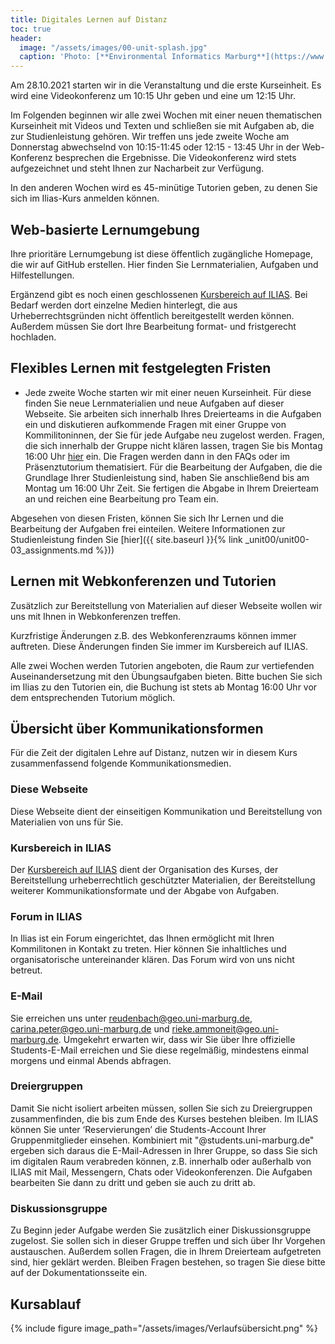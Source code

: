 ```yaml
---
title: Digitales Lernen auf Distanz
toc: true
header:
  image: "/assets/images/00-unit-splash.jpg"
  caption: 'Photo: [**Environmental Informatics Marburg**](https://www.flickr.com/environmentalinformatics-marburg/)'  
---
```

Am 28.10.2021 starten wir in die Veranstaltung und die erste Kurseinheit. Es wird eine Videokonferenz um 10:15 Uhr geben und eine um 12:15 Uhr.

Im Folgenden beginnen wir alle zwei Wochen mit einer neuen thematischen Kurseinheit mit Videos und Texten und schließen sie mit Aufgaben ab, die zur Studienleistung gehören. Wir treffen uns jede zweite Woche am Donnerstag abwechselnd von 10:15-11:45 oder 12:15 - 13:45 Uhr in der Web-Konferenz besprechen die Ergebnisse. Die Videokonferenz wird stets aufgezeichnet und steht Ihnen zur Nacharbeit zur Verfügung. 

In den anderen Wochen wird es 45-minütige Tutorien geben, zu denen Sie sich im Ilias-Kurs anmelden können. 

<!--more-->

## Web-basierte Lernumgebung

Ihre prioritäre Lernumgebung ist diese öffentlich zugängliche Homepage, die wir auf GitHub erstellen. Hier finden Sie Lernmaterialien, Aufgaben und Hilfestellungen.

Ergänzend gibt es noch einen geschlossenen [Kursbereich auf ILIAS](https://ilias.uni-marburg.de/goto.php?target=crs_2588288). Bei Bedarf werden dort einzelne Medien hinterlegt, die aus Urheberrechtsgründen nicht öffentlich bereitgestellt werden können. Außerdem müssen Sie dort Ihre Bearbeitung format- und fristgerecht hochladen.

## Flexibles Lernen mit festgelegten Fristen

* Jede zweite Woche starten wir mit einer neuen Kurseinheit. Für diese finden Sie neue Lernmaterialien und neue Aufgaben auf dieser Webseite. Sie arbeiten sich innerhalb Ihres Dreierteams in die Aufgaben ein und diskutieren aufkommende Fragen mit einer Gruppe von Kommilitoninnen, der Sie für jede Aufgabe neu zugelost werden. Fragen, die sich innerhalb der Gruppe nicht klären lassen, tragen Sie bis Montag 16:00 Uhr [hier]() ein. Die Fragen werden dann in den FAQs oder im Präsenztutorium thematisiert. Für die Bearbeitung der Aufgaben, die die Grundlage Ihrer Studienleistung sind, haben Sie anschließend bis am Montag um 16:00 Uhr Zeit. Sie fertigen die Abgabe in Ihrem Dreierteam an und reichen eine Bearbeitung pro Team ein. 



Abgesehen von diesen Fristen, können Sie sich Ihr Lernen und die Bearbeitung der Aufgaben frei einteilen. Weitere Informationen zur Studienleistung finden Sie [hier]({{ site.baseurl }}{% link _unit00/unit00-03_assignments.md %}))


## Lernen mit Webkonferenzen und Tutorien
Zusätzlich zur Bereitstellung von Materialien auf dieser Webseite wollen wir uns mit Ihnen in Webkonferenzen treffen.

Kurzfristige Änderungen z.B. des Webkonferenzraums können immer auftreten. Diese Änderungen finden Sie immer im Kursbereich auf ILIAS.

Alle zwei Wochen werden Tutorien angeboten, die Raum zur vertiefenden Auseinandersetzung mit den Übungsaufgaben bieten. Bitte buchen Sie sich im Ilias zu den Tutorien ein, die Buchung ist stets ab Montag 16:00 Uhr vor dem entsprechenden Tutorium möglich. 


## Übersicht über Kommunikationsformen

Für die Zeit der digitalen Lehre auf Distanz, nutzen wir in diesem Kurs zusammenfassend folgende Kommunikationsmedien.

### Diese Webseite
Diese Webseite dient der einseitigen Kommunikation und Bereitstellung von Materialien von uns für Sie.

### Kursbereich in ILIAS
Der [Kursbereich auf ILIAS](https://ilias.uni-marburg.de/ilias.php?ref_id=2336025&cmdClass=ilrepositorygui&cmdNode=wq&baseClass=ilrepositorygui) dient der Organisation des Kurses, der Bereitstellung urheberrechtlich geschützter Materialien, der Bereitstellung weiterer Kommunikationsformate und der Abgabe von Aufgaben.

### Forum in ILIAS
In Ilias ist ein Forum eingerichtet, das Ihnen ermöglicht mit Ihren Kommilitonen in Kontakt zu treten. Hier können Sie inhaltliches und organisatorische untereinander klären. Das Forum wird von uns nicht betreut. 


### E-Mail
Sie erreichen uns unter reudenbach@geo.uni-marburg.de, carina.peter@geo.uni-marburg.de und rieke.ammoneit@geo.uni-marburg.de. Umgekehrt erwarten wir, dass wir Sie über Ihre offizielle Students-E-Mail erreichen und Sie diese regelmäßig, mindestens einmal morgens und einmal Abends abfragen.


### Dreiergruppen
Damit Sie nicht isoliert arbeiten müssen, sollen Sie sich zu Dreiergruppen zusammenfinden, die bis zum Ende des Kurses bestehen bleiben. Im ILIAS können Sie unter ‘Reservierungen’ die Students-Account Ihrer Gruppenmitglieder einsehen. Kombiniert mit "@students.uni-marburg.de" ergeben sich daraus die E-Mail-Adressen in Ihrer Gruppe, so dass Sie sich im digitalen Raum verabreden können, z.B. innerhalb oder außerhalb von ILIAS mit Mail, Messengern, Chats oder Videokonferenzen. Die Aufgaben bearbeiten Sie dann zu dritt und geben sie auch zu dritt ab. 

### Diskussionsgruppe
Zu Beginn jeder Aufgabe werden Sie zusätzlich einer Diskussionsgruppe zugelost. Sie sollen sich in dieser Gruppe treffen und sich über Ihr Vorgehen austauschen. Außerdem sollen Fragen, die in Ihrem Dreierteam aufgetreten sind, hier geklärt werden. Bleiben Fragen bestehen, so tragen Sie diese bitte auf der Dokumentationsseite ein.  

## Kursablauf
{% include figure image_path="/assets/images/Verlaufsübersicht.png" %}
 
